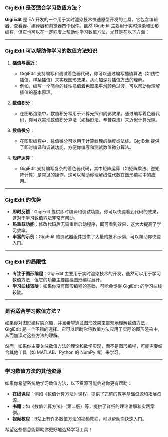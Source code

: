 ### GigiEdit 是否适合学习数值方法？

**GigiEdit** 是 EA 开发的一个用于实时渲染技术快速原型开发的工具，它包含编辑器、查看器、编译器和浏览器四个组件。虽然 GigiEdit 主要用于实时渲染和图形编程，但它也可以在一定程度上帮助你学习数值方法，尤其是在以下方面：

---

### GigiEdit 可以帮助你学习的数值方法知识
1. **插值与逼近**：
   - GigiEdit 支持编写和调试着色器代码，你可以通过编写插值算法（如线性插值、样条插值）来实现图形效果，从而加深对插值方法的理解。
   - 例如，编写一个简单的线性插值着色器来平滑颜色过渡，可以帮助你理解插值的基本原理。

2. **数值积分**：
   - 在图形渲染中，数值积分常用于计算光照和阴影效果。通过编写着色器代码，你可以实现数值积分算法（如梯形法、辛普森法）来近似计算光照。

3. **数值微分**：
   - 在图形编程中，数值微分可以用于计算纹理的梯度或法线。GigiEdit 提供了即时编译和调试功能，方便你编写和测试数值微分算法。

4. **矩阵运算**：
   - GigiEdit 支持编写复杂的着色器代码，其中矩阵运算（如矩阵乘法、逆矩阵计算）是常见的操作。这可以帮助你理解线性代数在图形编程中的应用。

---

### GigiEdit 的优势
- **即时反馈**：GigiEdit 提供即时编译和调试功能，你可以快速看到代码的效果，这对于学习数值方法非常有帮助。
- **热重载功能**：修改代码后无需重新启动程序，即可看到效果，这大大提高了学习效率。
- **丰富的示例**：GigiEdit 的浏览器组件提供了大量的技术示例，可以帮助你快速入门。

---

### GigiEdit 的局限性
- **专注于图形编程**：GigiEdit 主要用于实时渲染技术的开发，虽然可以用于学习数值方法，但它的功能主要围绕图形编程展开。
- **学习曲线较陡**：如果你没有图形编程的基础，可能会觉得 GigiEdit 的学习曲线较陡。

---

### 是否适合学习数值方法？
如果你对图形编程感兴趣，并且希望通过图形效果来直观地理解数值方法，GigiEdit 是一个不错的选择。它可以帮助你将数值方法应用于实际的图形渲染中，从而加深对这些方法的理解。

然而，如果你主要关注数值方法的理论和数学实现，而不是图形编程，可能需要结合其他工具（如 MATLAB、Python 的 NumPy 库）来学习。

---

### 学习数值方法的其他资源
如果你希望系统地学习数值方法，以下资源可能会对你更有帮助：
- **在线课程**：例如《数值计算方法》课程，提供了完整的教学基础资源和拓展资源。
- **书籍**：如《数值计算方法》（第二版）等，提供了详细的理论讲解和实践案例。
- **视频教程**：B站上有许多数值方法的视频教程，可以帮助你快速入门。

希望这些信息能帮助你更好地选择学习工具！